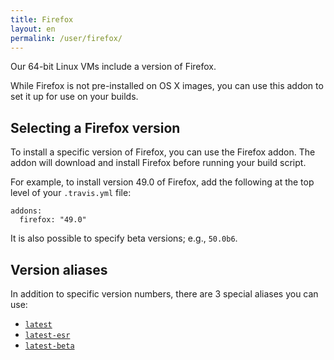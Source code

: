```yaml
---
title: Firefox
layout: en
permalink: /user/firefox/
---
```


Our 64-bit Linux VMs include a version of Firefox.

While Firefox is not pre-installed on OS X images, you can use this addon to set it up for use
on your builds.

## Selecting a Firefox version

To install a specific version of Firefox, you can use the Firefox addon. The addon will download and install Firefox before running your build script.

For example, to install version 49.0 of Firefox, add the following at the top level of your `.travis.yml` file:

```
addons:
  firefox: "49.0"
```

It is also possible to specify beta versions; e.g., `50.0b6`.

## Version aliases

In addition to specific version numbers, there are 3 special aliases you can use:

- [`latest`](https://download.mozilla.org/?product=firefox-latest&os=linux64&lang=en-US)
- [`latest-esr`](https://download.mozilla.org/?product=firefox-esr-latest&os=linux64&lang=en-US)
- [`latest-beta`](https://download.mozilla.org/?product=firefox-beta-latest&os=linux64&lang=en-US)
